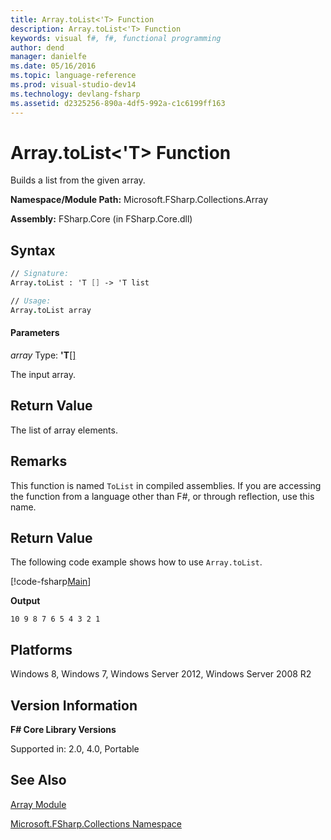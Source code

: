 ```yaml
---
title: Array.toList<'T> Function
description: Array.toList<'T> Function
keywords: visual f#, f#, functional programming
author: dend
manager: danielfe
ms.date: 05/16/2016
ms.topic: language-reference
ms.prod: visual-studio-dev14
ms.technology: devlang-fsharp
ms.assetid: d2325256-890a-4df5-992a-c1c6199ff163 
---
```


# Array.toList<'T> Function

Builds a list from the given array.

**Namespace/Module Path:** Microsoft.FSharp.Collections.Array

**Assembly:** FSharp.Core (in FSharp.Core.dll)


## Syntax

```fsharp
// Signature:
Array.toList : 'T [] -> 'T list

// Usage:
Array.toList array
```

#### Parameters
*array*
Type: **'T**[[]](https://msdn.microsoft.com/library/def20292-9aae-4596-9275-b94e594f8493)


The input array.

## Return Value

The list of array elements.

## Remarks
This function is named `ToList` in compiled assemblies. If you are accessing the function from a language other than F#, or through reflection, use this name.

## Return Value

The following code example shows how to use `Array.toList`.

[!code-fsharp[Main](~/samples/snippets/fsharp/arrays/snippet68.fs)]

**Output**

```
10 9 8 7 6 5 4 3 2 1
```

## Platforms
Windows 8, Windows 7, Windows Server 2012, Windows Server 2008 R2


## Version Information
**F# Core Library Versions**

Supported in: 2.0, 4.0, Portable


## See Also
[Array Module](index.md)

[Microsoft.FSharp.Collections Namespace](../Microsoft.FSharp.Collections-Namespace.md)